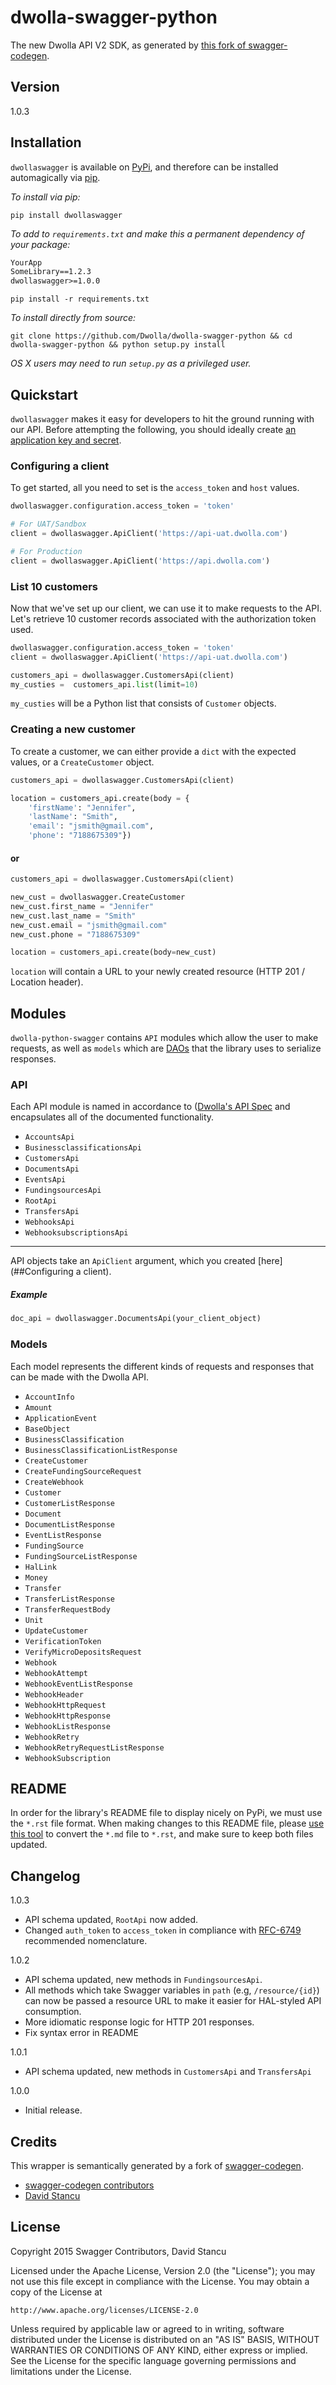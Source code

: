 dwolla-swagger-python
=========

The new Dwolla API V2 SDK, as generated by [this fork of swagger-codegen](https://github.com/mach-kernel/swagger-codegen). 

## Version

1.0.3

## Installation

`dwollaswagger` is available on [PyPi](https://pypi.python.org/pypi/dwollaswagger), and therefore can be installed automagically via [pip](https://pip.pypa.io/en/latest/installing.html).

*To install via pip:*

```
pip install dwollaswagger
```

*To add to `requirements.txt` and make this a permanent dependency of your package:*

```requirements.txt
YourApp
SomeLibrary==1.2.3
dwollaswagger>=1.0.0
```
```
pip install -r requirements.txt
```

*To install directly from source:*
```
git clone https://github.com/Dwolla/dwolla-swagger-python && cd dwolla-swagger-python && python setup.py install 
```

*OS X users may need to run `setup.py` as a privileged user.*

## Quickstart

`dwollaswagger` makes it easy for developers to hit the ground running with our API. Before attempting the following, you should ideally create [an application key and secret](https://www.dwolla.com/applications).

### Configuring a client

To get started, all you need to set is the `access_token` and `host` values. 

```python
dwollaswagger.configuration.access_token = 'token'

# For UAT/Sandbox
client = dwollaswagger.ApiClient('https://api-uat.dwolla.com')

# For Production
client = dwollaswagger.ApiClient('https://api.dwolla.com')
```

### List 10 customers

Now that we've set up our client, we can use it to make requests to the API. Let's retrieve 10 customer records associated with the authorization token used. 

```python
dwollaswagger.configuration.access_token = 'token'
client = dwollaswagger.ApiClient('https://api-uat.dwolla.com')

customers_api = dwollaswagger.CustomersApi(client)
my_custies =  customers_api.list(limit=10)
```

`my_custies` will be a Python list that consists of `Customer` objects. 

### Creating a new customer

To create a customer, we can either provide a `dict` with the expected values, or a `CreateCustomer` object. 

```python
customers_api = dwollaswagger.CustomersApi(client)

location = customers_api.create(body = {
    'firstName': "Jennifer",
    'lastName': "Smith",
    'email': "jsmith@gmail.com",
    'phone': "7188675309"})
```

#### or 

```python
customers_api = dwollaswagger.CustomersApi(client)

new_cust = dwollaswagger.CreateCustomer
new_cust.first_name = "Jennifer"
new_cust.last_name = "Smith"
new_cust.email = "jsmith@gmail.com"
new_cust.phone = "7188675309"

location = customers_api.create(body=new_cust)
```

`location` will contain a URL to your newly created resource (HTTP 201 / Location header).

## Modules

`dwolla-python-swagger` contains `API` modules which allow the user to make requests, as well as `models` which are [DAOs](https://en.wikipedia.org/wiki/Data_access_object) that the library uses to serialize responses. 

### API
Each API module is named in accordance to ([Dwolla's API Spec](http://docsv2.dwolla.com/) and encapsulates all of the documented functionality. 

* `AccountsApi`
* `BusinessclassificationsApi`
* `CustomersApi`
* `DocumentsApi`
* `EventsApi`
* `FundingsourcesApi`
* `RootApi`
* `TransfersApi`
* `WebhooksApi`
* `WebhooksubscriptionsApi`

----------

API objects take an `ApiClient` argument, which you created [here](##Configuring a client).

##### Example 
```python
doc_api = dwollaswagger.DocumentsApi(your_client_object)
```

### Models

Each model represents the different kinds of requests and responses that can be made with the Dwolla API. 

* `AccountInfo`
* `Amount`
* `ApplicationEvent`
* `BaseObject`
* `BusinessClassification`
* `BusinessClassificationListResponse`
* `CreateCustomer`
* `CreateFundingSourceRequest`
* `CreateWebhook`
* `Customer`
* `CustomerListResponse`
* `Document`
* `DocumentListResponse`
* `EventListResponse`
* `FundingSource`
* `FundingSourceListResponse`
* `HalLink`
* `Money`
* `Transfer`
* `TransferListResponse`
* `TransferRequestBody`
* `Unit`
* `UpdateCustomer`
* `VerificationToken`
* `VerifyMicroDepositsRequest`
* `Webhook`
* `WebhookAttempt`
* `WebhookEventListResponse`
* `WebhookHeader`
* `WebhookHttpRequest`
* `WebhookHttpResponse`
* `WebhookListResponse`
* `WebhookRetry`
* `WebhookRetryRequestListResponse`
* `WebhookSubscription`

## README

In order for the library's README file to display nicely on PyPi, we must use the `*.rst` file format. When making changes to this README file, please [use this tool](http://johnmacfarlane.net/pandoc/try/) to convert the `*.md` file to `*.rst`, and make sure to keep both files updated.

## Changelog

1.0.3
* API schema updated, `RootApi` now added.
* Changed `auth_token` to `access_token` in compliance with [RFC-6749](https://tools.ietf.org/html/rfc6749) recommended nomenclature.

1.0.2
* API schema updated, new methods in `FundingsourcesApi`.
* All methods which take Swagger variables in `path` (e.g, `/resource/{id}`) can now be passed a resource URL to make it easier for HAL-styled API consumption.
* More idiomatic response logic for HTTP 201 responses.
* Fix syntax error in README

1.0.1
* API schema updated, new methods in `CustomersApi` and `TransfersApi`

1.0.0
* Initial release.

## Credits

This wrapper is semantically generated by a fork of [swagger-codegen](http://github.com/mach-kernel/swagger-codegen). 
 - [swagger-codegen contributors](https://github.com/swagger-api/swagger-codegen/network/members)
 - [David Stancu](http://github.com/mach-kernel)

## License

Copyright 2015 Swagger Contributors, David Stancu

Licensed under the Apache License, Version 2.0 (the "License");
you may not use this file except in compliance with the License.
You may obtain a copy of the License at

    http://www.apache.org/licenses/LICENSE-2.0

Unless required by applicable law or agreed to in writing, software
distributed under the License is distributed on an "AS IS" BASIS,
WITHOUT WARRANTIES OR CONDITIONS OF ANY KIND, either express or implied.
See the License for the specific language governing permissions and
limitations under the License.
